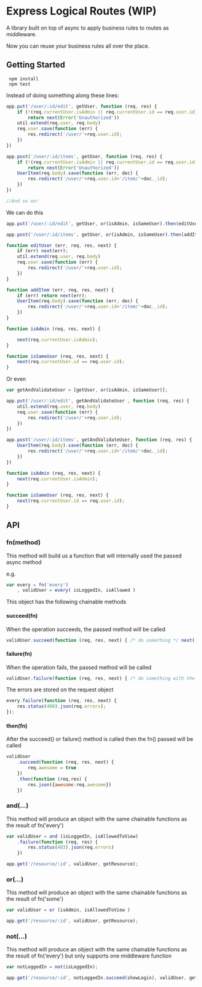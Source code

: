 # Express Logical Routes (WIP)

A library built on top of async to apply business rules to routes as middleware.

Now you can reuse your business rules all over the place.

## Getting Started

     npm install
     npm test

Instead of doing something along these lines:

```javascript
app.put('/user/:id/edit', getUser, function (req, res) {
	if (!(req.currentUser.isAdmin || req.currentUser.id == req.user.id))
		return next(Error('Unauthorized'))
	util.extend(req.user, req.body)
	req.user.save(function (err) {
		res.redirect('/user/'+req.user.id);
	})
})

app.post('/user/:id/items', getUser, function (req, res) {
	if (!(req.currentUser.isAdmin || req.currentUser.id == req.user.id))
		return next(Error('Unauthorized'))
	UserItem(req.body).save(function (err, doc) {
		res.redirect('/user/'+req.user.id+'/item/'+doc._id);
	})
})

//And so on!
```

We can do this

```javascript
app.put('/user/:id/edit', getUser, or(isAdmin, isSameUser).then(editUser))

app.post('/user/:id/items', getUser, or(isAdmin, isSameUser).then(addItem))

function editUser (err, req, res, next) {
	if (err) next(err);
	util.extend(req.user, req.body)
	req.user.save(function (err) {
		res.redirect('/user/'+req.user.id);
	})
}

function addItem (err, req, res, next) {
	if (err) return next(err);
	UserItem(req.body).save(function (err, doc) {
		res.redirect('/user/'+req.user.id+'/item/'+doc._id);
	})
}

function isAdmin (req, res, next) {

	next(req.currentUser.isAdmin);
}

function isSameUser (req, res, next) {
	next(req.currentUser.id == req.user.id);
}
```

Or even 

```javascript
var getAndValidateUser = [getUser, or(isAdmin, isSameUser)];

app.put('/user/:id/edit', getAndValidateUser , function (req, res) {
	util.extend(req.user, req.body)
	req.user.save(function (err) {
		res.redirect('/user/'+req.user.id);
	})
})

app.post('/user/:id/items', getAndValidateUser, function (req, res) {
	UserItem(req.body).save(function (err, doc) {
		res.redirect('/user/'+req.user.id+'/item/'+doc._id);
	})
})

function isAdmin (req, res, next) {
	next(req.currentUser.isAdmin);
}

function isSameUser (req, res, next) {
	next(req.currentUser.id == req.user.id);
}
```

## API

### fn(method)

This method will build us a function that will internally used the passed async method

e.g.

```javascript
var every = fn('every')
	, validUser = every( isLoggedIn, isAllowed )
```

This object has the following chainable methods 

#### succeed(fn)

When the operation succeeds, the passed method will be called

```javascript
validUser.succeed(function (req, res, next) { /* do something */ next() })
```

#### failure(fn)

When the operation fails, the passed method will be called

```javascript
validUser.failure(function (req, res, next) { /* do something with the errors */ next() })
```

The errors are stored on the request object

```javascript
every.failure(function (req, res, next) {
	res.status(400).json(req.errors);
});
```

#### then(fn)

After the succeed() or failure() method is called then the fn() passed will be called

```javascript
validUser
	.succeed(function (req, res, next) { 
		req.awesome = true
	})
	.then(function (req,res) { 
		res.json({awesome:req.awesome}) 
	})
```

### and(...)

This method will produce an object with the same chainable functions as the result of fn('every')

```javascript
var validUser = and (isLoggedIn, isAllowedToView)
	.failure(function (req, res) { 
		res.status(403).json(req.errors)
	})

app.get('/resource/:id', validUser, getResource);
```

### or(...)

This method will produce an object with the same chainable functions as the result of fn('some')

```javascript
var validUser = or (isAdmin, isAllowedToView )

app.get('/resource/:id', validUser, getResource);
```

### not(...)

This method will produce an object with the same chainable functions as the result of fn('every') but only supports
one middleware function

```javascript
var notLoggedIn = not(isLoggedIn);

app.get('/resource/:id', notLoggedIn.succeed(showLogin), validUser, getResource);
```
